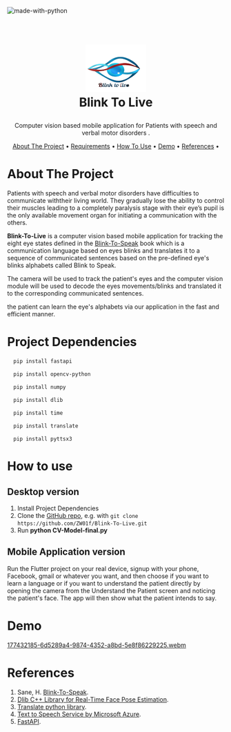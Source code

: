 ![made-with-python](https://img.shields.io/badge/Made%20with-Python3-brightgreen)

<!-- LOGO -->
<br />
<h1>
<p align="center">
  <img src="/readme_assests/logo.png" alt="Logo" width="140" height="110">
  <br>Blink To Live
</h1>
  <p align="center">
    Computer vision based mobile application for Patients with speech and verbal motor disorders .
    <br />
    </p>
</p>

<p align="center">
  <a href="#about-the-project">About The Project</a> •
  <a href="# Requirements">Requirements</a> •
  <a href="#How-to-use">How To Use</a> •
  <a href="#Demo">Demo</a> •
  <a href="#References">References</a> •
</p>  

<p align="center">

# About The Project  

Patients with speech and verbal motor disorders have difficulties to communicate withtheir living world. They gradually lose the ability to control their muscles leading to a completely paralysis stage with their eye’s pupil is the only available movement organ for initiating a communication with the others. 

<!-- ![patients_video](//readme_assests/vid1.mp4) -->

**Blink-To-Live** is a computer vision based mobile application for tracking the eight eye states defined in the [Blink-To-Speak](https://www.blinktospeak.com/blink-to-speak-book) book which is a communication language based on eyes blinks and translates it to a sequence of communicated sentences based on the pre-defined eye's blinks alphabets called Blink to Speak. 
  
The camera will be used to track the patient's eyes and the computer vision module will be used to decode the eyes movements/blinks and translated it to the corresponding communicated sentences. 

the patient can learn the eye's alphabets via our application in the fast and efficient manner.

  # Project Dependencies
```
  pip install fastapi
  ```
```
  pip install opencv-python
  ```
```
  pip install numpy
  ```
```
  pip install dlib
  ```
```
  pip install time
  ```
```
  pip install translate
  ```
```
  pip install pyttsx3
  ```
# How to use 
## Desktop version
1. Install Project Dependencies
2. Clone the [GitHub repo](https://github.com/ZW01f/Blink-To-Live), e.g. with `git clone https://github.com/ZW01f/Blink-To-Live.git`
3. Run **python CV-Model-final.py** 

## Mobile Application version
Run the Flutter project on your real device, signup with your phone, Facebook, gmail or whatever you want, and then choose if you want to learn a language or if you want to understand the patient directly by opening the camera from the Understand the Patient screen and noticing the patient's face. The app will then show what the patient intends to say.

# Demo 
[177432185-6d5289a4-9874-4352-a8bd-5e8f86229225.webm](https://user-images.githubusercontent.com/55991929/192772981-43837977-e75a-4202-862d-d78e63fa9acc.webm)

# References
1. Sane, H. [Blink-To-Speak](https://www.blinktospeak.com/blink-to-speak-guide).
2. [Dlib C++ Library for Real-Time Face Pose Estimation](http://blog.dlib.net/2014/08/real-time-face-pose-estimation.html).
3. [Translate python library](https://pypi.org/project/translate/).
4. [Text to Speech Service by Microsoft Azure](https://azure.microsoft.com/en-in/services/cognitive-services/text-to-speech/).
5. [FastAPI](https://fastapi.tiangolo.com/).

  
